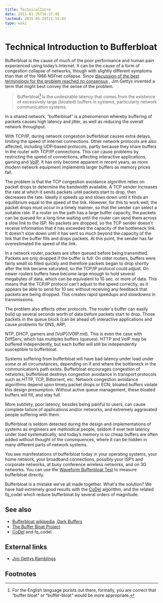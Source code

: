 ```yaml
---
title: TechnicalIntro
date: 2011-01-25T16:37:45
lastmod: 2015-05-20T21:55:03
type: wiki
---
```

Technical Introduction to Bufferbloat
=====================================

Bufferbloat is the cause of much of the poor performance and human pain
experienced using today’s Internet. It can be the cause of a form of
congestion collapse of networks, though with slightly different symptoms
than that of the 1986 NSFnet collapse. Since [discussion of the best
terminology for the problem reached no
consensus](http://mailman.postel.org/pipermail/end2end-interest/2009-September/007769.html)
, <link>Jim Gettys</link> invented a term that might best convey the
sense of the problem.

> Bufferbloat[^1] is the undesirable latency that comes from the
> existence of excessively large (bloated) buffers in systems,
> particularly network communication systems.

In a shared network, “bufferbloat” is a phenomenon whereby buffering of
packets causes high latency and jitter, as well as reducing the overall
network throughput.

With TCP/IP, during <link>network congestion</link> bufferbloat causes
extra delays, limiting the speed of internet connections. Other network
protocols are also affected, including UDP-based protocols, partly
because they share buffers in the router with TCP/IP connections. This
can cause problems by restricting the speed of connections, affecting
interactive applications, <link>gaming</link> and [VoIP](VOIP.md). It
has only become apparent in recent years, as more modern network
equipment implements larger buffers as memory prices fall.

The problem is that the TCP congestion avoidance algorithm relies on
packet drops to determine the bandwidth available. A TCP sender
increases the rate at which it sends packets until packets start to
drop, then decreases the rate. Ideally it speeds up and slows down until
it finds an equilibrium equal to the speed of the link. However, for
this to work well, the packet drops must occur in a timely manner, so
that the sender can select a suitable rate. If a router on the path has
a large buffer capacity, the packets can be queued for a long time
waiting until the router can send them across a slow link to the ISP. No
packets are dropped, so the TCP sender doesn't receive information that
it has exceeded the capacity of the bottleneck link. It doesn't slow
down until it has sent so much beyond the capacity of the link that the
buffer fills and drops packets. At this point, the sender has far
overestimated the speed of the link.

In a network router, packets are often queued before being transmitted.
Packets are only dropped if the buffer is full. On older routers,
buffers were fairly small so filled quickly and therefore packets began
to drop shortly after the link became saturated, so the TCP/IP protocol
could adjust. On newer routers buffers have become large enough to hold
several megabytes of data, which can be equivalent to 10 sec. or more of
data. This means that the TCP/IP protocol can't adjust to the speed
correctly, as it appears be able to send for 10 sec without receiving
any feedback that packets are being dropped. This creates rapid speedups
and slowdowns in transmissions.

The problem also affects other protocols. The router's buffer can easily
build up several seconds worth of data before packets start to drop.
Those packets in the queue block (can be ahead of) interactive
applications and cause problems for <link>DNS</link>, <link>ARP</link>,
<link>NTP</link>, <link>DHCP</link>, gamers and [VoIP](VOIP.md). This
is even the case with DiffServ, which has multiples buffers (queues).
HTTP and VoIP may be buffered independently, but each buffer will still
be independently susceptible to bufferbloat.

Systems suffering from bufferbloat will have bad latency under load
under some or all circumstances, depending on if and where the
bottleneck in the communication’s path exists. Bufferbloat encourages
congestion of networks; bufferbloat destroys congestion avoidance in
transport protocols such as HTTP, TCP, Bittorrent, etc. Network
congestion avoidance algorithms depend upon timely packet drops or ECN;
bloated buffers violate this design presumption. Without active queue
management, these bloated buffers will fill, and stay full.

More subtlety, poor latency, besides being painful to users, can cause
complete failure of applications and/or networks, and extremely
aggravated people suffering with them.

Bufferbloat is seldom detected during the design and implementations of
systems as engineers are methodical people, seldom if ever test latency
under load systematically, and today’s memory is so cheap buffers are
often added without thought of the consequences, where it can be hidden
in many different parts of network systems.

You see manifestations of bufferbloat today in your operating systems,
your home network, your broadband connections, possibly your ISP’s and
corporate networks, at busy conference wireless networks, and on 3G
networks. You can use the
[Waveform Bufferbloat Test](https://www.waveform.com/tools/bufferbloat)
to measure bufferbloat directly.

Bufferbloat is a mistake we’ve all made together. What's the solution?
We have had extremely good results with the
[CoDel](http://www.bufferbloat.net/projects/codel/wiki) algorithm, and
the related fq\_codel which reduce bufferbloat by several orders of
magnitude.

See also
--------

-   [Bufferbloat wikipedia](http://en.wikipedia.org/wiki/Bufferbloat)
    ,[Dark Buffers](Dark_buffers.md)
-   [The Buffer Bloat Project](index.md)
-   [CoDel](http://www.bufferbloat.net/projects/codel/wiki) and
    fq\_codel

External links
--------------

-   [Jim Gettys
    Ramblings](http://gettys.wordpress.com/category/bufferbloat/)

Footnotes
---------

[^1]: For the English language purists out there, formally, you are
    correct that “buffer bloat” or “buffer-bloat” would be more
    appropriate.
